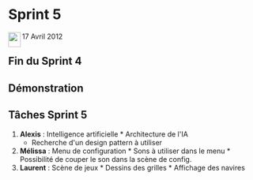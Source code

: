 # Sprint 5 #

<img src='https://bataille-navale.googlecode.com/svn/wiki/img/calendarIcone.jpg' align='left' width='25px' height='30px' /> 17 Avril 2012

## Fin du Sprint 4 ##

## Démonstration ##

## Tâches Sprint 5 ##
  1. **Alexis** : Intelligence artificielle
    * Architecture de l'IA
      * Recherche d'un design pattern à utiliser
  1. **Mélissa** : Menu de configuration
    * Sons à utiliser dans le menu
    * Possibilité de couper le son dans la scène de config.
  1. **Laurent** : Scène de jeux
    * Dessins des grilles
    * Affichage des navires
